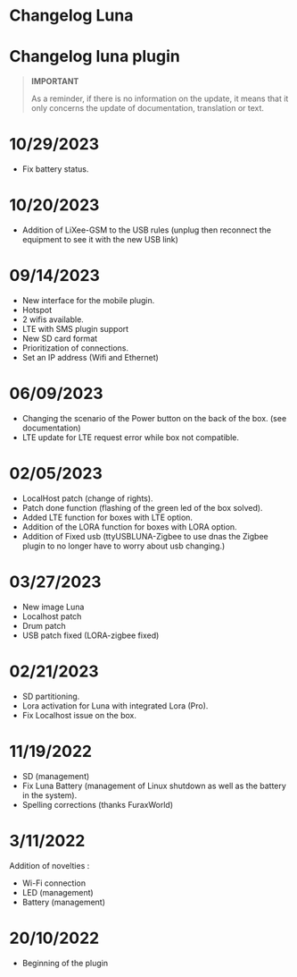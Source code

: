 # Changelog Luna

# Changelog luna plugin

>**IMPORTANT**
>
>As a reminder, if there is no information on the update, it means that it only concerns the update of documentation, translation or text.
>

# 10/29/2023
- Fix battery status.

# 10/20/2023
- Addition of LiXee-GSM to the USB rules (unplug then reconnect the equipment to see it with the new USB link)

# 09/14/2023
- New interface for the mobile plugin.
- Hotspot
- 2 wifis available.
- LTE with SMS plugin support
- New SD card format
- Prioritization of connections.
- Set an IP address (Wifi and Ethernet)

# 06/09/2023
- Changing the scenario of the Power button on the back of the box. (see documentation)
- LTE update for LTE request error while box not compatible.
  
# 02/05/2023

- LocalHost patch (change of rights).
- Patch done function (flashing of the green led of the box solved).
- Added LTE function for boxes with LTE option.
- Addition of the LORA function for boxes with LORA option.
- Addition of Fixed usb (ttyUSBLUNA-Zigbee to use dnas the Zigbee plugin to no longer have to worry about usb changing.)


# 03/27/2023

- New image Luna
- Localhost patch
- Drum patch
- USB patch fixed (LORA-zigbee fixed)

# 02/21/2023

- SD partitioning.
- Lora activation for Luna with integrated Lora (Pro).
- Fix Localhost issue on the box.


# 11/19/2022

- SD (management)
- Fix Luna Battery (management of Linux shutdown as well as the battery in the system).
- Spelling corrections (thanks FuraxWorld)

# 3/11/2022

Addition of novelties : 

- Wi-Fi connection
- LED (management)
- Battery (management)

# 20/10/2022

- Beginning of the plugin
